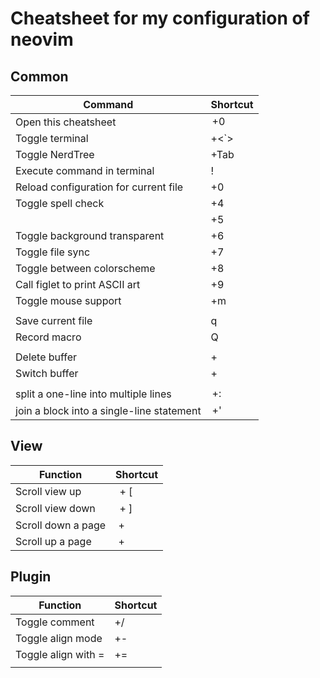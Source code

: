 # Cheatsheet for my configuration of neovim

## Common

| Command                                   | Shortcut            |
| ----------------------------------------- | ------------------- |
| Open this cheatsheet                      | <option>+0          |
| Toggle terminal                           | <leader>+<`>        |
| Toggle NerdTree                           | <leader>+Tab        |
| Execute command in terminal               | !                   |
| Reload configuration for current file     | <leader>+0          |
| Toggle spell check                        | <leader>+4          |
|                                           | <leader>+5          |
| Toggle background transparent             | <leader>+6          |
| Toggle file sync                          | <leader>+7          |
| Toggle between colorscheme                | <leader>+8          |
| Call figlet to print ASCII art            | <leader>+9          |
| Toggle mouse support                      | <leader>+m          |
|                                           |                     |
| Save current file                         | q                   |
| Record macro                              | Q                   |
|                                           |                     |
| Delete buffer                             | <leader>+<backward> |
| Switch buffer                             | <control>+<Tab>     |
|                                           |                     |
| split a one-line into multiple lines      | <option>+:          |
| join a block into a single-line statement | <option>+'          |

## View

| Function           | Shortcut             |
| ------------------ | -------------------- |
| Scroll view up     | <option> + [         |
| Scroll view down   | <option> + ]         |
| Scroll down a page | <shift> + <PageDown> |
| Scroll up a page   | <shift> + <PageUp>   |

## Plugin

| Function            | Shortcut   |
| ------------------- | ---------- |
| Toggle comment      | <leader>+/ |
| Toggle align mode   | <leader>+- |
| Toggle align with = | <leader>+= |
|                     |            |

